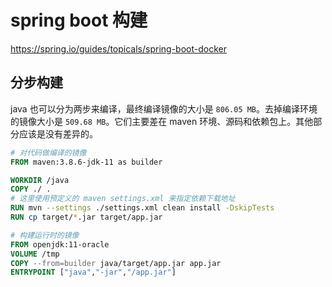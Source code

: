 # spring boot 构建

https://spring.io/guides/topicals/spring-boot-docker

## 分步构建

java 也可以分为两步来编译，最终编译镜像的大小是 `806.05 MB`。去掉编译环境的镜像大小是 `509.68 MB`。它们主要差在 maven 环境、源码和依赖包上。其他部分应该是没有差异的。

```dockerfile
# 对代码做编译的镜像
FROM maven:3.8.6-jdk-11 as builder

WORKDIR /java
COPY ./ .
# 这里使用预定义的 maven settings.xml 来指定依赖下载地址
RUN mvn --settings ./settings.xml clean install -DskipTests
RUN cp target/*.jar target/app.jar

# 构建运行时的镜像
FROM openjdk:11-oracle
VOLUME /tmp
COPY --from=builder java/target/app.jar app.jar
ENTRYPOINT ["java","-jar","/app.jar"]
```
